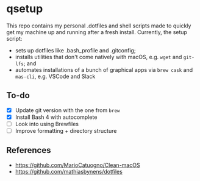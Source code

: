 # qsetup
This repo contains my personal .dotfiles and shell scripts made to quickly get my machine up and running after a fresh install. Currently, the setup script:
- sets up dotfiles like .bash_profile and .gitconfig;
- installs utilities that don't come natively with macOS, e.g. `wget` and `git-lfs`; and
- automates installations of a bunch of graphical apps via `brew cask` and `mas-cli`, e.g. VSCode and Slack

## To-do
- [X] Update git version with the one from `brew`
- [X] Install Bash 4 with autocomplete
- [ ] Look into using Brewfiles
- [ ] Improve formatting + directory structure

## References
- https://github.com/MarioCatuogno/Clean-macOS
- https://github.com/mathiasbynens/dotfiles
